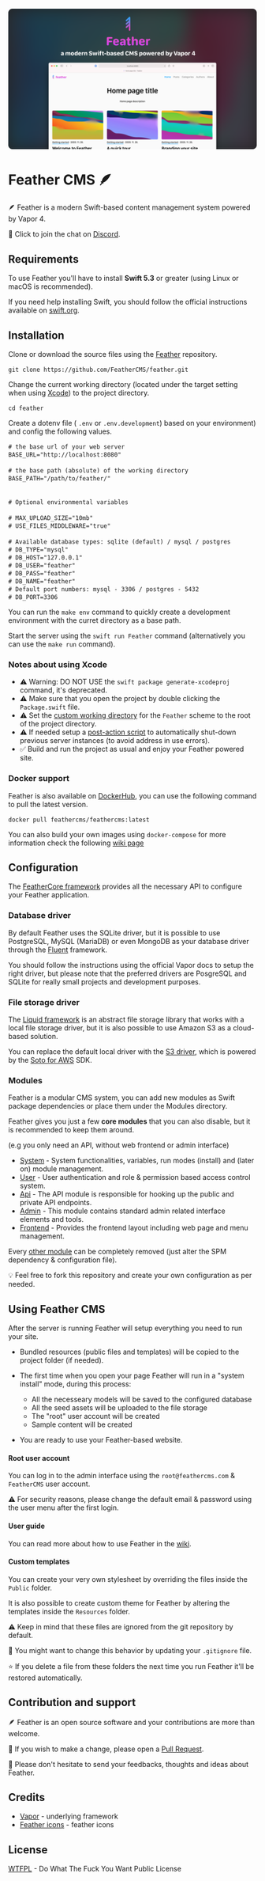 ![Feather CMS](https://github.com/FeatherCMS/feather/blob/main/Assets/GitHub-Lead.png?raw=true)

# Feather CMS 🪶


🪶 Feather is a modern Swift-based content management system powered by Vapor 4. 



💬 Click to join the chat on [Discord](https://discord.gg/wMSkxCUXAD). 



## Requirements

To use Feather you'll have to install **Swift 5.3** or greater (using Linux or macOS is recommended).

If you need help installing Swift, you should follow the official instructions available on [swift.org](https://swift.org/download/#releases).



## Installation

Clone or download the source files using the [Feather](https://github.com/feathercms/feather/) repository. 

```shell
git clone https://github.com/FeatherCMS/feather.git
```
Change the current working directory (located under the target setting when using [Xcode](https://theswiftdev.com/beginners-guide-to-server-side-swift-using-vapor-4/)) to the project directory.

```shell
cd feather
```

Create a dotenv file ( `.env` or `.env.development`) based on your environment) and config the following values.

```shell
# the base url of your web server
BASE_URL="http://localhost:8080"

# the base path (absolute) of the working directory
BASE_PATH="/path/to/feather/" 


# Optional environmental variables

# MAX_UPLOAD_SIZE="10mb"
# USE_FILES_MIDDLEWARE="true"

# Available database types: sqlite (default) / mysql / postgres
# DB_TYPE="mysql" 
# DB_HOST="127.0.0.1"
# DB_USER="feather"
# DB_PASS="feather"
# DB_NAME="feather"
# Default port numbers: mysql - 3306 / postgres - 5432
# DB_PORT=3306 

```

You can run the `make env` command to quickly create a development environment with the curret directory as a base path.

Start the server using the `swift run Feather` command (alternatively you can use the `make run` command). 



### Notes about using Xcode

- ⚠️ Warning: DO NOT USE the `swift package generate-xcodeproj` command, it's deprecated.
- ⚠️ Make sure that you open the project by double clicking the `Package.swift` file.
- ⚠️ Set the [custom working directory](https://theswiftdev.com/beginners-guide-to-server-side-swift-using-vapor-4/) for the `Feather` scheme to the root of the project directory.
- ⚠️ If needed setup a [post-action script](https://theswiftdev.com/10-short-advices-that-will-make-you-a-better-vapor-developer-right-away/) to automatically shut-down previous server instances (to avoid address in use errors).
- ✅ Build and run the project as usual and enjoy your Feather powered site.



### Docker support

Feather is also available on [DockerHub](https://hub.docker.com/r/feathercms/feathercms), you can use the following command to pull the latest version.

```shell
docker pull feathercms/feathercms:latest
```

You can also build your own images using `docker-compose` for more information check the following [wiki page](https://github.com/FeatherCMS/feather/wiki/Docker)



## Configuration

The [FeatherCore framework](https://github.com/feathercms/feather-core) provides all the necessary API to configure your Feather application. 



### Database driver

By default Feather uses the SQLite driver, but it is possible to use PostgreSQL, MySQL (MariaDB) or even MongoDB as your database driver through the [Fluent](https://docs.vapor.codes/4.0/fluent/overview/) framework.

You should follow the instructions using the official Vapor docs to setup the right driver, but please note that the preferred drivers are PosgreSQL and SQLite for really small projects and development purposes.



### File storage driver

The [Liquid framework](https://github.com/binarybirds/liquid/) is an abstract file storage library that works with a local file storage driver, but it is also possible to use Amazon S3 as a cloud-based solution.

You can replace the default local driver with the [S3 driver](https://github.com/BinaryBirds/liquid-aws-s3-driver), which is powered by the [Soto for AWS](https://github.com/soto-project/soto) SDK.



### Modules

Feather is a modular CMS system, you can add new modules as Swift package dependencies or place them under the Modules directory.

Feather gives you just a few **core modules** that you can also disable, but it is recommended to keep them around.

(e.g you only need an API, without web frontend or admin interface)

- [System](https://github.com/FeatherCMS/system-module) - System functionalities, variables, run modes (install) and (later on) module management.
- [User](https://github.com/FeatherCMS/user-module) - User authentication and role & permission based access control system.
- [Api](https://github.com/FeatherCMS/api-module) - The API module is responsible for hooking up the public and private API endpoints.
- [Admin](https://github.com/FeatherCMS/admin-module) - This module contains standard admin related interface elements and tools.
- [Frontend](https://github.com/FeatherCMS/frontend-module) - Provides the frontend layout including web page and menu management.

Every [other module](https://github.com/FeatherCMS?q=-module&type=&language=) can be completely removed (just alter the SPM dependency & configuration file). 

💡 Feel free to fork this repository and create your own configuration as per needed. 



## Using Feather CMS

After the server is running Feather will setup everything you need to run your site. 

- Bundled resources (public files and templates) will be copied to the project folder (if needed).

- The first time when you open your page Feather will run in a "system install" mode, during this process:

  - All the necesseary models will be saved to the configured database
  - All the seed assets will be uploaded to the file storage
  - The "root" user account will be created
  - Sample content will be created

- You are ready to use your Feather-based website.

  

#### Root user account

You can log in to the admin interface using the `root@feathercms.com` & `FeatherCMS` user account. 

⚠️ For security reasons, please change the default email & password using the user menu after the first login.



#### User guide

You can read more about how to use Feather in the [wiki](https://github.com/FeatherCMS/feather/wiki).



#### Custom templates

You can create your very own stylesheet by overriding the files inside the `Public` folder.

It is also possible to create custom theme for Feather by altering the templates inside the `Resources` folder.

⚠️ Keep in mind that these files are ignored from the git repository by default. 

👻 You might want to change this behavior by updating your `.gitignore` file.

⭐️ If you delete a file from these folders the next time you run Feather it'll be restored automatically.



## Contribution and support

🪶 Feather is an open source software and your contributions are more than welcome.

🔀 If you wish to make a change, please open a [Pull Request](https://github.com/FeatherCMS/feather/pulls).

🙏 Please don't hesitate to send your feedbacks, thoughts and ideas about Feather.



## Credits

- [Vapor](https://vapor.codes/) - underlying framework
- [Feather icons](https://feathericons.com/) - feather icons



## License

[WTFPL](https://github.com/FeatherCMS/feather/blob/main/LICENSE) - Do What The Fuck You Want Public License




